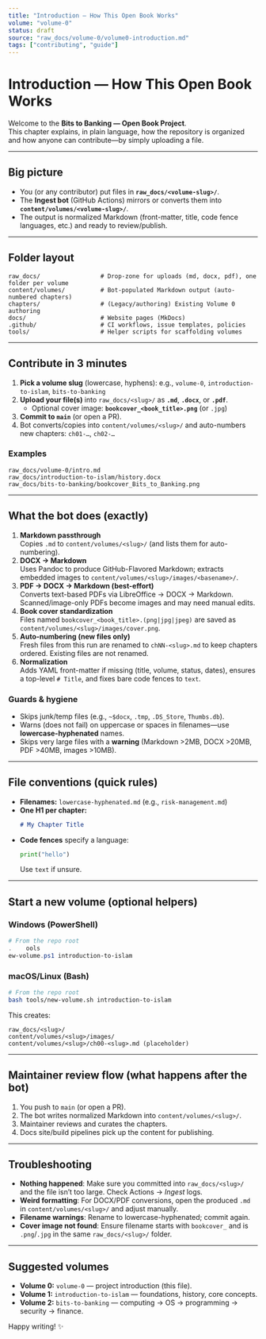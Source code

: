 ```yaml
---
title: "Introduction — How This Open Book Works"
volume: "volume-0"
status: draft
source: "raw_docs/volume-0/volume0-introduction.md"
tags: ["contributing", "guide"]
---
```


# Introduction — How This Open Book Works

Welcome to the **Bits to Banking — Open Book Project**.  
This chapter explains, in plain language, how the repository is organized and how anyone can contribute—by simply uploading a file.

---

## Big picture

- You (or any contributor) put files in **`raw_docs/<volume-slug>/`**.
- The **Ingest bot** (GitHub Actions) mirrors or converts them into **`content/volumes/<volume-slug>/`**.
- The output is normalized Markdown (front-matter, title, code fence languages, etc.) and ready to review/publish.

---

## Folder layout

```text
raw_docs/                 # Drop-zone for uploads (md, docx, pdf), one folder per volume
content/volumes/          # Bot-populated Markdown output (auto-numbered chapters)
chapters/                 # (Legacy/authoring) Existing Volume 0 authoring
docs/                     # Website pages (MkDocs)
.github/                  # CI workflows, issue templates, policies
tools/                    # Helper scripts for scaffolding volumes
```

---

## Contribute in 3 minutes

1. **Pick a volume slug** (lowercase, hyphens): e.g., `volume-0`, `introduction-to-islam`, `bits-to-banking`  
2. **Upload your file(s)** into `raw_docs/<slug>/` as **`.md`**, **`.docx`**, or **`.pdf`**.  
   - Optional cover image: **`bookcover_<book_title>.png`** (or `.jpg`)  
3. **Commit to `main`** (or open a PR).  
4. Bot converts/copies into `content/volumes/<slug>/` and auto-numbers new chapters: `ch01-…`, `ch02-…`

### Examples
```text
raw_docs/volume-0/intro.md
raw_docs/introduction-to-islam/history.docx
raw_docs/bits-to-banking/bookcover_Bits_to_Banking.png
```

---

## What the bot does (exactly)

1. **Markdown passthrough**  
   Copies `.md` to `content/volumes/<slug>/` (and lists them for auto-numbering).
2. **DOCX → Markdown**  
   Uses Pandoc to produce GitHub-Flavored Markdown; extracts embedded images to `content/volumes/<slug>/images/<basename>/`.
3. **PDF → DOCX → Markdown (best-effort)**  
   Converts text-based PDFs via LibreOffice → DOCX → Markdown. Scanned/image-only PDFs become images and may need manual edits.
4. **Book cover standardization**  
   Files named `bookcover_<book_title>.(png|jpg|jpeg)` are saved as `content/volumes/<slug>/images/cover.png`.
5. **Auto-numbering (new files only)**  
   Fresh files from this run are renamed to `chNN-<slug>.md` to keep chapters ordered. Existing files are not renamed.
6. **Normalization**  
   Adds YAML front-matter if missing (title, volume, status, dates), ensures a top-level `# Title`, and fixes bare code fences to `text`.

### Guards & hygiene
- Skips junk/temp files (e.g., `~$docx`, `.tmp`, `.DS_Store`, `Thumbs.db`).
- Warns (does not fail) on uppercase or spaces in filenames—use **lowercase-hyphenated** names.
- Skips very large files with a **warning** (Markdown >2MB, DOCX >20MB, PDF >40MB, images >10MB).

---

## File conventions (quick rules)

- **Filenames:** `lowercase-hyphenated.md` (e.g., `risk-management.md`)  
- **One H1 per chapter:**  
  ```markdown
  # My Chapter Title
  ```
- **Code fences** specify a language:  
  ```python
  print("hello")
  ```
  Use `text` if unsure.

---

## Start a new volume (optional helpers)

### Windows (PowerShell)
```powershell
# From the repo root
.    ools
ew-volume.ps1 introduction-to-islam
```

### macOS/Linux (Bash)
```bash
# From the repo root
bash tools/new-volume.sh introduction-to-islam
```

This creates:
```text
raw_docs/<slug>/
content/volumes/<slug>/images/
content/volumes/<slug>/ch00-<slug>.md (placeholder)
```

---

## Maintainer review flow (what happens after the bot)

1. You push to `main` (or open a PR).  
2. The bot writes normalized Markdown into `content/volumes/<slug>/`.  
3. Maintainer reviews and curates the chapters.  
4. Docs site/build pipelines pick up the content for publishing.

---

## Troubleshooting

- **Nothing happened**: Make sure you committed into `raw_docs/<slug>/` and the file isn’t too large. Check Actions → *Ingest* logs.  
- **Weird formatting**: For DOCX/PDF conversions, open the produced `.md` in `content/volumes/<slug>/` and adjust manually.  
- **Filename warnings**: Rename to lowercase-hyphenated; commit again.  
- **Cover image not found**: Ensure filename starts with `bookcover_` and is `.png`/`.jpg` in the same `raw_docs/<slug>/` folder.

---

## Suggested volumes

- **Volume 0:** `volume-0` — project introduction (this file).
- **Volume 1:** `introduction-to-islam` — foundations, history, core concepts.
- **Volume 2:** `bits-to-banking` — computing → OS → programming → security → finance.

Happy writing! ✨
